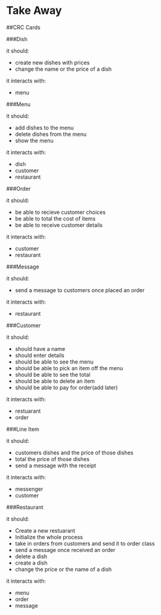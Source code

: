Take Away
==========

##CRC Cards

###Dish

it should:
- create new dishes with prices
- change the name or the price of a dish

it interacts with:
- menu

###Menu

it should:
- add dishes to the menu
- delete dishes from the menu
- show the menu

it interacts with:
- dish
- customer
- restaurant

###Order

it should:
- be able to recieve customer choices
- be able to total the cost of items
- be able to receive customer details

it interacts with:
- customer
- restaurant 

###Message

it should:
- send a message to customers once placed an order

it interacts with:
- restaurant

###Customer

it should:
- should have a name
- should enter details
- should be able to see the menu
- should be able to pick an item off the menu
- should be able to see the total
- should be able to delete an item
- should be able to pay for order(add later)

it interacts with:
- restuarant
- order

###Line Item

it should:
- customers dishes and the price of those dishes
- total the price of those dishes
- send a message with the receipt


it interacts with:
- messenger
- customer

###Restaurant 

it should:
- Create a new restuarant
- Initialize the whole process
- take in orders from customers and send it to order class
- send a message once received an order
- delete a dish
- create a dish
- change the price or the name of a dish


it interacts with:
- menu
- order
- message
